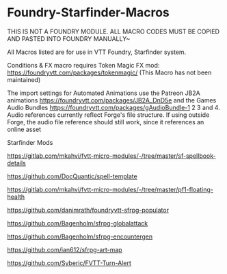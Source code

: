 # Foundry-Starfinder-Macros

THIS IS NOT A FOUNDRY MODULE. ALL MACRO CODES MUST BE COPIED AND PASTED INTO FOUNDRY MANUALLY~

All Macros listed are for use in VTT Foundry, Starfinder system.

Conditions & FX macro requires Token Magic FX mod: https://foundryvtt.com/packages/tokenmagic/
(This Macro has not been maintained)

The import settings for Automated Animations use the Patreon JB2A animations https://foundryvtt.com/packages/JB2A_DnD5e and the Games Audio Bundles https://foundryvtt.com/packages/gAudioBundle-1 2 3 and 4. Audio references currently reflect Forge's file structure. If using outside Forge, the audio file reference should still work, since it references an online asset

Starfinder Mods

https://gitlab.com/mkahvi/fvtt-micro-modules/-/tree/master/sf-spellbook-details

https://github.com/DocQuantic/spell-template

https://gitlab.com/mkahvi/fvtt-micro-modules/-/tree/master/pf1-floating-health

https://github.com/danimrath/foundryvtt-sfrpg-populator

https://github.com/Bagenholm/sfrpg-globalattack

https://github.com/Bagenholm/sfrpg-encountergen

https://github.com/ian612/sfrpg-art-map

https://github.com/Syberic/FVTT-Turn-Alert
